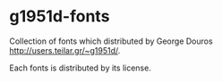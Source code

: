 # g1951d-fonts
Collection of fonts which distributed by George Douros <http://users.teilar.gr/~g1951d/>.

Each fonts is distributed by its license.
